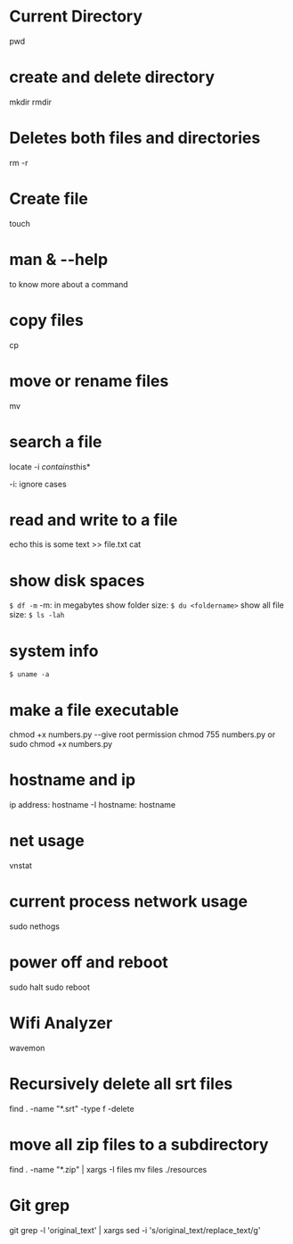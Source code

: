 # Current Directory
pwd

# create and delete directory 
mkdir <dirname> 
rmdir <dirname>

# Deletes both files and directories
rm -r <dirname> 

# Create file 
touch <filename> 

# man & --help
to know more about a command

# copy files 
cp <frompath> <topath>

# move or rename files
mv <frompath> <topath> 

# search a file 
locate -i *contains*this*

-i: ignore cases

# read and write to a file 
echo this is some text >> file.txt
cat <filepath>

# show disk spaces
`$ df -m` 
-m: in megabytes
show folder size: `$ du <foldername>` 
show all file size: `$ ls -lah`

# system info 
`$ uname -a`

# make a file executable 
chmod +x numbers.py 
--give root permission
chmod 755 numbers.py
or
sudo chmod +x numbers.py

# hostname and ip 
ip address: hostname -I
hostname: hostname 

# net usage
vnstat

# current process network usage 
sudo nethogs
# power off and reboot 
sudo halt
sudo reboot 

# Wifi Analyzer
wavemon


# Recursively delete all srt files
find . -name "*.srt" -type f -delete 


# move all zip files to a subdirectory
find . -name "*.zip" | xargs -I files mv files ./resources


# Git grep

git grep -l 'original_text' | xargs sed -i 's/original_text/replace_text/g'
